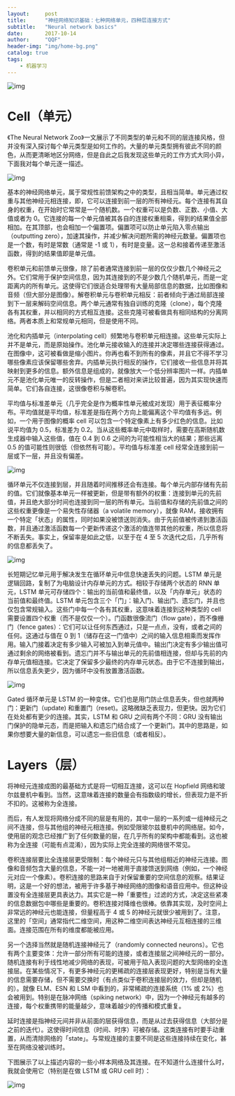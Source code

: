 ```yaml
---
layout:     post
title:      "神经网络知识基础：七种网络单元，四种层连接方式"
subtitle:   "Neural network basics"
date:       2017-10-14
author:     "QQF"
header-img: "img/home-bg.png"
catalog: true
tags:
    - 机器学习
---
```


![img](/img/in-post/2017-10-14-Nerual-networks-basics/01.png)

# Cell（单元）

《The Neural Network Zoo》一文展示了不同类型的单元和不同的层连接风格，但并没有深入探讨每个单元类型是如何工作的。大量的单元类型拥有彼此不同的颜色，从而更清晰地区分网络，但是自此之后我发现这些单元的工作方式大同小异，下面我对每个单元逐一描述。

![img](/img/in-post/2017-10-14-Nerual-networks-basics/02.png)

基本的神经网络单元，属于常规性前馈架构之中的类型，且相当简单。单元通过权重与其他神经元相连接，即，它可以连接到前一层的所有神经元。每个连接有其自身的权重，在开始时它常常是一个随机数。一个权重可以是负数、正数、小值、大值或者为 0。它连接的每一个单元值被其各自的连接权重相乘，得到的结果值全部相加。在其顶部，也会相加一个偏置项。偏置项可以防止单元陷入零点输出（outputting zero），加速其操作，并减少解决问题所需的神经元数量。偏置项也是一个数，有时是常数（通常是 -1 或 1），有时是变量。这一总和接着传递至激活函数，得到的结果值即是单元值。

卷积单元和前馈单元很像，除了前者通常连接到前一层的仅仅少数几个神经元之外。它们常用于保护空间信息，因为其连接到的不是少数几个随机单元，而是一定距离内的所有单元。这使得它们很适合处理带有大量局部信息的数据，比如图像和音频（但大部分是图像）。解卷积单元与卷积单元相反：前者倾向于通过局部连接到下一层来解码空间信息。两个单元通常有独自训练的克隆（clone），每个克隆各有其权重，并以相同的方式相互连接。这些克隆可被看做具有相同结构的分离网络。两者本质上和常规单元相同，但是使用不同。

池化和内插单元（interpolating cell）频繁地与卷积单元相连接。这些单元实际上并不是单元，而是原始操作。池化单元接收输入的连接并决定哪些连接获得通过。在图像中，这可被看做是缩小图片。你再也看不到所有的像素，并且它不得不学习哪些像素应该保留哪些舍弃。内插单元执行相反的操作，它们接收一些信息并将其映射到更多的信息。额外信息是组成的，就像放大一个低分辨率图片一样。内插单元不是池化单元唯一的反转操作，但是二者相对来讲比较普遍，因为其实现快速而简单。它们各自连接，这很像卷积与解卷积。

平均值与标准差单元（几乎完全是作为概率性单元被成对发现）用于表征概率分布。平均值就是平均值，标准差是指在两个方向上能偏离这个平均值有多远。例如，一个用于图像的概率 cell 可以包含一个特定像素上有多少红色的信息。比如说平均值为 0.5，标准差为 0.2。当从这些概率单元中取样时，需要在高斯随机数生成器中输入这些值，值在 0.4 到 0.6 之间的为可能性相当大的结果；那些远离 0.5 的值可能性则很低（但依然有可能）。平均值与标准差 cell 经常全连接到前一层或下一层，并且没有偏差。

![img](/img/in-post/2017-10-14-Nerual-networks-basics/03.png)

循环单元不仅连接到层，并且随着时间推移还会有连接。每个单元内部存储有先前的值。它们就像基本单元一样被更新，但是带有额外的权重：连接到单元的先前值，并且绝大部分时间也连接到同一层的所有单元。当前值和存储的先前值之间的这些权重更像是一个易失性存储器（a volatile memory），就像 RAM，接收拥有一个特定「状态」的属性，同时如果没被馈送则消失。由于先前值被传递到激活函数，并且通过激活函数每一个更新传递这个激活的值连带其他的权重，所以信息将不断丢失。事实上，保留率是如此之低，以至于在 4 至 5 次迭代之后，几乎所有的信息都丢失了。

![img](/img/in-post/2017-10-14-Nerual-networks-basics/04.png)

长短期记忆单元用于解决发生在循环单元中信息快速丢失的问题。LSTM 单元是逻辑回路，复制了为电脑设计内存单元的方式。相较于存储两个状态的 RNN 单元，LSTM 单元可存储四个：输出的当前值和最终值，以及「内存单元」状态的当前值和最终值。LSTM 单元包含三个「门」：输入门、输出门、遗忘门，并且也仅包含常规输入。这些门中每一个各有其权重，这意味着连接到这种类型的 cell 需要设置四个权重（而不是仅仅一个）。门函数很像流门（flow gate），而不像栅门（fence gates）：它们可以让任何东西通过，只是一点点，没有，或者之间的任何。这通过与值在 0 到 1（储存在这一门值中）之间的输入信息相乘而发挥作用。输入门接着决定有多少输入可被加入到单元值中。输出门决定有多少输出值可通过剩余的网络被看到。遗忘门并不与输出单元的先前值相连接，但却与先前的内存单元值相连接。它决定了保留多少最终的内存单元状态。由于它不连接到输出，所以信息丢失更少，因为循环中没有放置激活函数。

![img](/img/in-post/2017-10-14-Nerual-networks-basics/05.png)

Gated 循环单元是 LSTM 的一种变体。它们也是用门防止信息丢失，但也就两种门：更新门（update) 和重置门（reset)。这略微缺乏表现力，但更快。因为它们在处处都有更少的连接。其实，LSTM 和 GRU 之间有两个不同：GRU 没有输出门保护的隐单元态，而是把输入和遗忘门结合成了一个更新门。其中的思路是，如果你想要大量的新信息，可以遗忘一些旧信息（或者相反）。

# Layers（层）

将神经元连接成图的最基础方式是将一切相互连接，这可以在 Hopfield 网络和玻尔兹曼机中看到。当然，这意味着连接的数量会有指数级的增长，但表现力是不折不扣的。这被称为全连接。

而后，有人发现将网络分成不同的层是有用的，其中一层的一系列或一组神经元之间不连接，但与其他组的神经元相连接。例如受限玻尔兹曼机中的网络层。如今，使用层的观念已经推广到了任何数量的层，在几乎所有的架构中都能看到。这也被称为全连接（可能有点混淆），因为实际上完全连接的网络很不常见。

卷积连接层要比全连接层更受限制：每个神经元只与其他组相近的神经元连接。图像和音频包含大量的信息，不能一对一地被用于直接馈送到网络（例如，一个神经元对应一个像素）。卷积连接的思路来自于对保留重要的空间信息的观察。结果证明，这是一个好的想法，被用于许多基于神经网络的图像和语音应用中。但这种设置没有全连接层更具表达力。其实它是一种「重要性」过滤的方式，决定这些紧凑的信息数据包中哪些是重要的。卷积连接对降维也很棒。依靠其实现，及时空间上非常远的神经元也能连接，但量程高于 4 或 5 的神经元就很少被用到了。注意，这里的「空间」通常指代二维空间，用这种二维空间表达神经元互相连接的三维面。连接范围在所有的维度都能被应用。

另一个选择当然就是随机连接神经元了（randomly connected neurons）。它也有两个主要变体：允许一部分所有可能的连接，或者连接层之间神经元的一部分。随机连接有利于线性地减少网络的表现，可被用于陷入表现问题的大型网络的全连接层。在某些情况下，有更多神经元的更稀疏的连接层表现更好，特别是当有大量的信息需要存储，但不需要交换时（有点类似于卷积连接层的效力，但却是随机的）。就像 ELM、ESN 和 LSM 中看到的，非常稀疏的连接系统（1% 或 2%）也会被用到。特别是在脉冲网络（spiking network）中，因为一个神经元有越多的连接，每个权重携带的能量越少，意味着越少的传播和模式重复。

延时连接是指神经元间并非从前面的层获得信息，而是从过去获得信息（大部分是之前的迭代）。这使得时间信息（时间、时序）可被存储。这类连接有时要手动重置，从而清除网络的「state」。与常规连接的主要不同是这些连接持续在变化，甚至在网络没被训练时。

下图展示了以上描述内容的一些小样本网络及其连接。在不知道什么连接什么时，我就会使用它（特别是在做 LSTM 或 GRU cell 时）：

![img](/img/in-post/2017-10-14-Nerual-networks-basics/06.png)